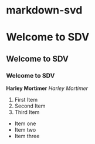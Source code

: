 # markdown-svd

# Welcome to SDV
 ## Welcome to SDV
 ### Welcome to SDV

 **Harley Mortimer**
 *Harley Mortimer*

1. First Item
2. Second Item
3. Third Item

- Item one
- Item two
- Item three
  
  

